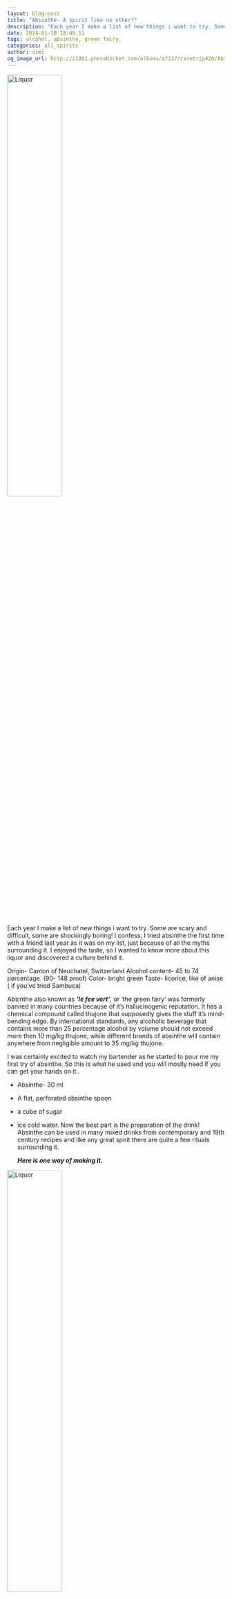 ```yaml
---
layout: blog-post
title: "Absinthe- A spirit like no other?"
description: "Each year I make a list of new things i want to try. Some are scary and difficult, some are shockingly boring! I confess, I tried absinthe the first time with a friend last year as it was on my list,  just because of all the myths surrounding it. I enjoyed the taste, so I wanted to know more about this liquor and discovered a culture behind it."
date: 2014-01-10 18:48:11
tags: alcohol, absinthe, green fairy.
categories: all_spirits
author: simi
og_image_url: http://i1001.photobucket.com/albums/af137/ravetrip420/Absinthe.jpg
---
```

<img src="http://upload.wikimedia.org/wikipedia/commons/9/9a/Two-absinthe-glasses.jpg" alt="Liquor" width="50%"/>

 Each year I make a list of new things i want to try. Some are scary and difficult, some are shockingly boring! I confess, I tried absinthe the first time with a friend last year as it was on my list,  just because of all the myths surrounding it. I enjoyed the taste, so I wanted to know more about this liquor and discovered a culture behind it.

Origin- Canton of Neuchatel, Switzerland
Alcohol content- 45 to 74 percentage. (90- 148 proof)
Color- bright green
Taste- licorice, like of anise ( if you’ve tried Sambuca)


  Absinthe also known as ***’le fee vert’***, or ‘the green fairy’ was formerly banned in many countries because of it’s hallucinogenic reputation. It has a chemical compound called thujone that supposedly gives the stuff it’s mind- bending edge. By international standards, any alcoholic beverage that contains more than 25 percentage alcohol by volume should not exceed more then 10 mg/kg thujone, while different brands of absinthe will contain anywhere from negligible amount to 35 mg/kg thujone. 

  I was certainly excited to watch my bartender as he started to pour me my first try of absinthe. So this is what he used and you will mostly need if you can get your hands on it..

* Absinthe- 30 ml
* A flat, perforated absinthe spoon 
* a cube of sugar
* ice cold water.
  Now the best part is the preparation of the drink! Absinthe can be used in many mixed drinks from contemporary and 19th century recipes and like any great spirit there are quite a few rituals surrounding it.

  ***Here is one way of making it.***

<img src="http://upload.wikimedia.org/wikipedia/commons/2/22/Preparing_absinthe.jpg" alt="Liquor" width="50%"/>


  Pour the absinthe into a glass. Lay absinthe spoon across the rim of the glass and place a single cube of sugar on the perforated area of the spoon. Drip ice cold water into the absinthe from a small pitcher over the the sugar cube enabling it to slowly dissolve into the absinthe. Stir the drink with the absinthe spoon. Drink it and wait until you can see fairies! 

  Yes! absinthe has a high alcoholic content so you don’t do shots! It certainly makes for a refreshing drink. One or two and there is no way you will cut your ears off. But these things go down easy and if you over do it, all bets are off! 

  I for one, didn’t see any angels or demons. I was glad that i somehow got a taste of it. Reach me at simi@vgulp.com  and let me know If you’ve tried absinthe before and have any crazy stories that you would like to share. 

Here is to happy gulping!

